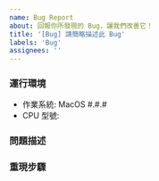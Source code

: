 ```yaml
---
name: Bug Report
about: 回報你所發現的 Bug，讓我們改善它！
title: '[Bug] 請簡略描述此 Bug'
labels: 'Bug'
assignees: ''
---
```


### 運行環境
- 作業系統: MacOS #.#.#
- CPU 型號:

### 問題描述

### 重現步驟
